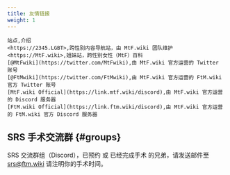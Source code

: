 ```yaml
---
title: 友情链接
weight: 1
---
```


```csv
站点,介绍
<https://2345.LGBT>,跨性别内容导航站，由 MtF.wiki 团队维护
<https://MtF.wiki>,姐妹站，跨性别女性（MtF）百科
[@MtFwiki](https://twitter.com/MtFwiki),由 MtF.wiki 官方运营的 Twitter 账号
[@FtMwiki](https://twitter.com/FtMwiki),由 MtF.wiki 官方运营的 FtM.wiki 官方 Twitter 账号
[MtF.wiki Official](https://link.mtf.wiki/discord),由 MtF.wiki 官方运营的 Discord 服务器
[FtM.wiki Official](https://link.ftm.wiki/discord),由 MtF.wiki 官方运营的 FtM.wiki 官方 Discord 服务器
```

## SRS 手术交流群 {#groups}

SRS 交流群组（Discord），已预约 或 已经完成手术 的兄弟，请发送邮件至 <srs@ftm.wiki> 请注明你的手术时间。
